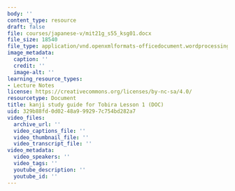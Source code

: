 ```yaml
---
body: ''
content_type: resource
draft: false
file: courses/japanese-v/mit21g_s55_ksg01.docx
file_size: 18540
file_type: application/vnd.openxmlformats-officedocument.wordprocessingml.document
image_metadata:
  caption: ''
  credit: ''
  image-alt: ''
learning_resource_types:
- Lecture Notes
license: https://creativecommons.org/licenses/by-nc-sa/4.0/
resourcetype: Document
title: kanji study guide for Tobira Lesson 1 (DOC)
uid: 329b88fd-0d02-48a9-9929-7c754bd282a7
video_files:
  archive_url: ''
  video_captions_file: ''
  video_thumbnail_file: ''
  video_transcript_file: ''
video_metadata:
  video_speakers: ''
  video_tags: ''
  youtube_description: ''
  youtube_id: ''
---
```


